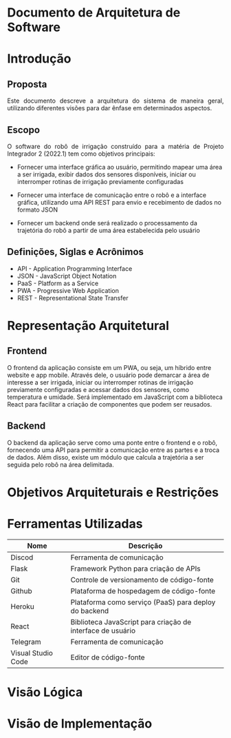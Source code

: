 # Documento de Arquitetura de Software

# Introdução
## Proposta

<p align="justify">
Este documento descreve a arquitetura do sistema de maneira geral, utilizando diferentes visões para dar ênfase em determinados aspectos.
</p>

## Escopo

<p align="justify">
O software do robô de irrigação construído para a matéria de Projeto Integrador 2 (2022.1) tem como objetivos principais:

* Fornecer uma interface gráfica ao usuário, permitindo mapear uma área a ser irrigada, exibir dados dos sensores disponíveis, iniciar ou interromper rotinas de irrigação previamente configuradas

* Fornecer uma interface de comunicação entre o robô e a interface gráfica, utilizando uma API REST para envio e recebimento de dados no formato JSON

* Fornecer um backend onde será realizado o processamento da trajetória do robô a partir de uma área estabelecida pelo usuário

</p>

## Definições, Siglas e Acrônimos

* API - Application Programming Interface
* JSON - JavaScript Object Notation
* PaaS - Platform as a Service
* PWA - Progressive Web Application
* REST - Representational State Transfer

# Representação Arquitetural
## Frontend

O frontend da aplicação consiste em um PWA, ou seja, um híbrido entre website e app mobile. Através dele, o usuário pode demarcar a área de interesse a ser irrigada, iniciar ou interromper rotinas de irrigação previamente configuradas e acessar dados dos sensores, como temperatura e umidade. Será implementado em JavaScript com a biblioteca React para facilitar a criação de componentes que podem ser reusados.

## Backend

O backend da aplicação serve como uma ponte entre o frontend e o robô, fornecendo uma API para permitir a comunicação entre as partes e a troca de dados. Além disso, existe um módulo que calcula a trajetória a ser seguida pelo robô na área delimitada.

# Objetivos Arquiteturais e Restrições

# Ferramentas Utilizadas

|Nome|Descrição|
|--|--|
|Discod|Ferramenta de comunicação|
|Flask|Framework Python para criação de APIs|
|Git|Controle de versionamento de código-fonte|
|Github|Plataforma de hospedagem de código-fonte|
|Heroku|Plataforma como serviço (PaaS) para deploy do backend|
|React|Biblioteca JavaScript para criação de interface de usuário|
|Telegram|Ferramenta de comunicação|
|Visual Studio Code|Editor de código-fonte|

# Visão Lógica

# Visão de Implementação

